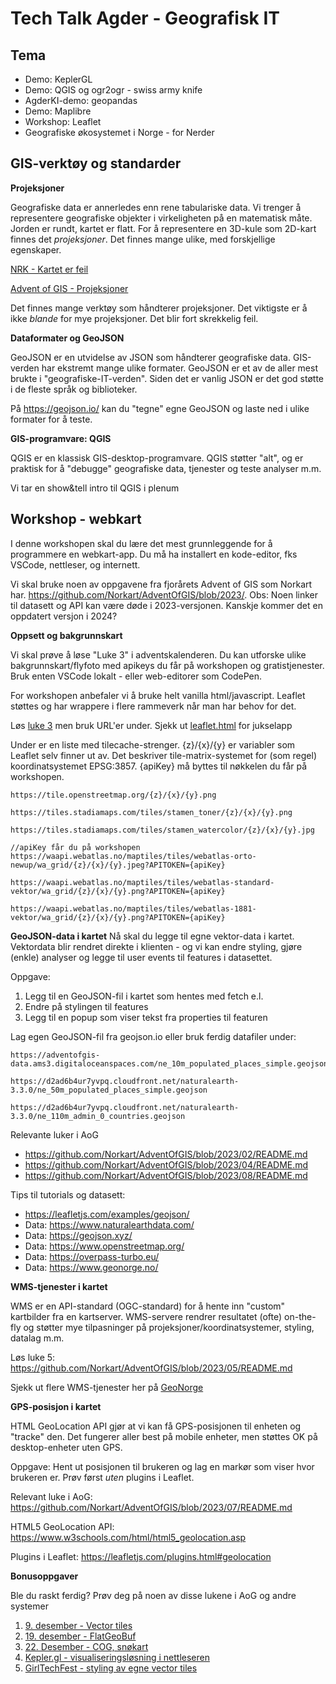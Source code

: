 # Tech Talk Agder - Geografisk IT

## Tema
* Demo: KeplerGL
* Demo: QGIS og ogr2ogr - swiss army knife
* AgderKI-demo: geopandas
* Demo: Maplibre
* Workshop: Leaflet
* Geografiske økosystemet i Norge - for Nerder

## GIS-verktøy og standarder

**Projeksjoner**

Geografiske data er annerledes enn rene tabulariske data. Vi trenger å representere geografiske objekter i virkeligheten på en matematisk måte. Jorden er rundt, kartet er flatt. For å representere en 3D-kule som 2D-kart finnes det _projeksjoner_. Det finnes mange ulike, med forskjellige egenskaper. 

[NRK - Kartet er feil](https://www.nrk.no/trondelag/xl/verdenskartet-med-mercator-projeksjon-viser-feil-storrelse-pa-landene-1.17080439)

[Advent of GIS - Projeksjoner](https://github.com/Norkart/AdventOfGIS/blob/2023/01/README.md)

Det finnes mange verktøy som håndterer projeksjoner. Det viktigste er å ikke _blande_ for mye projeksjoner. Det blir fort skrekkelig feil. 

**Dataformater og GeoJSON**

GeoJSON er en utvidelse av JSON som håndterer geografiske data. GIS-verden har ekstremt mange ulike formater. GeoJSON er et av de aller mest brukte i "geografiske-IT-verden". Siden det er vanlig JSON er det god støtte i de fleste språk og biblioteker. 

På https://geojson.io/ kan du "tegne" egne GeoJSON og laste ned i ulike formater for å teste. 

**GIS-programvare: QGIS**

QGIS er en klassisk GIS-desktop-programvare. QGIS støtter "alt", og er praktisk for å "debugge" geografiske data, tjenester og teste analyser m.m.

Vi tar en show&tell intro til QGIS i plenum


## Workshop - webkart

I denne workshopen skal du lære det mest grunnleggende for å programmere en webkart-app. Du må ha installert en kode-editor, fks VSCode, nettleser, og internett. 

Vi skal bruke noen av oppgavene fra fjorårets Advent of GIS som Norkart har. https://github.com/Norkart/AdventOfGIS/blob/2023/. Obs: Noen linker til datasett og API kan være døde i 2023-versjonen. Kanskje kommer det en oppdatert versjon i 2024?

**Oppsett og bakgrunnskart**

Vi skal prøve å løse "Luke 3" i adventskalenderen. Du kan utforske ulike bakgrunnskart/flyfoto med apikeys du får på workshopen og gratistjenester. Bruk enten VSCode lokalt - eller web-editorer som CodePen.

For workshopen anbefaler vi å bruke helt vanilla html/javascript. Leaflet støttes og har wrappere i flere rammeverk når man har behov for det.

Løs [luke 3](https://github.com/Norkart/AdventOfGIS/blob/2023/03/README.md) men bruk URL'er under. Sjekk ut [leaflet.html](./leaflet.html) for jukselapp

Under er en liste med tilecache-strenger. {z}/{x}/{y} er variabler som Leaflet selv finner ut av. Det beskriver tile-matrix-systemet for (som regel) koordinatsystemet EPSG:3857. {apiKey} må byttes til nøkkelen du får på workshopen.
```
https://tile.openstreetmap.org/{z}/{x}/{y}.png

https://tiles.stadiamaps.com/tiles/stamen_toner/{z}/{x}/{y}.png

https://tiles.stadiamaps.com/tiles/stamen_watercolor/{z}/{x}/{y}.jpg

//apiKey får du på workshopen
https://waapi.webatlas.no/maptiles/tiles/webatlas-orto-newup/wa_grid/{z}/{x}/{y}.jpeg?APITOKEN={apiKey}

https://waapi.webatlas.no/maptiles/tiles/webatlas-standard-vektor/wa_grid/{z}/{x}/{y}.png?APITOKEN={apiKey}

https://waapi.webatlas.no/maptiles/tiles/webatlas-1881-vektor/wa_grid/{z}/{x}/{y}.png?APITOKEN={apiKey}
```


**GeoJSON-data i kartet**
Nå skal du legge til egne vektor-data i kartet. Vektordata blir rendret direkte i klienten - og vi kan endre styling, gjøre (enkle) analyser og legge til user events til features i datasettet. 

Oppgave:
1. Legg til en GeoJSON-fil i kartet som hentes med fetch e.l.
1. Endre på stylingen til features
1. Legg til en popup som viser tekst fra properties til featuren

Lag egen GeoJSON-fil fra geojson.io eller bruk ferdig datafiler under:
```
https://adventofgis-data.ams3.digitaloceanspaces.com/ne_10m_populated_places_simple.geojson

https://d2ad6b4ur7yvpq.cloudfront.net/naturalearth-3.3.0/ne_50m_populated_places_simple.geojson

https://d2ad6b4ur7yvpq.cloudfront.net/naturalearth-3.3.0/ne_110m_admin_0_countries.geojson

```

Relevante luker i AoG

* https://github.com/Norkart/AdventOfGIS/blob/2023/02/README.md
* https://github.com/Norkart/AdventOfGIS/blob/2023/04/README.md
* https://github.com/Norkart/AdventOfGIS/blob/2023/08/README.md

Tips til tutorials og datasett:
* https://leafletjs.com/examples/geojson/
* Data: https://www.naturalearthdata.com/
* Data: https://geojson.xyz/
* Data: https://www.openstreetmap.org/
* Data: https://overpass-turbo.eu/
* Data: https://www.geonorge.no/


**WMS-tjenester i kartet**

WMS er en API-standard (OGC-standard) for å hente inn "custom" kartbilder fra en kartserver. WMS-servere rendrer resultatet (ofte) on-the-fly og støtter mye tilpasninger på projeksjoner/koordinatsystemer, styling, datalag m.m.

Løs luke 5: https://github.com/Norkart/AdventOfGIS/blob/2023/05/README.md 

Sjekk ut flere WMS-tjenester her på [GeoNorge](https://kartkatalog.geonorge.no/?DistributionProtocols=WMS-tjeneste&dataaccess=%C3%85pne%20data&spatialscope=Nasjonal)


**GPS-posisjon i kartet**

HTML GeoLocation API gjør at vi kan få GPS-posisjonen til enheten og "tracke" den. Det fungerer aller best på mobile enheter, men støttes OK på desktop-enheter uten GPS.

Oppgave: Hent ut posisjonen til brukeren og lag en markør som viser hvor brukeren er. Prøv først _uten_ plugins i Leaflet.

Relevant luke i AoG: https://github.com/Norkart/AdventOfGIS/blob/2023/07/README.md

HTML5 GeoLocation API: https://www.w3schools.com/html/html5_geolocation.asp 

Plugins i Leaflet: https://leafletjs.com/plugins.html#geolocation


**Bonusoppgaver**

Ble du raskt ferdig? Prøv deg på noen av disse lukene i AoG og andre systemer

1. [9. desember - Vector tiles](https://github.com/Norkart/AdventOfGIS/blob/2023/09/README.md)
1. [19. desember - FlatGeoBuf](https://github.com/Norkart/AdventOfGIS/blob/2023/19/README.md)
1. [22. Desember - COG, snøkart
](https://github.com/Norkart/AdventOfGIS/blob/2023/22/README.md)
1. [Kepler.gl - visualiseringsløsning i nettleseren](https://kepler.gl/)
1. [GirlTechFest - styling av egne vector tiles](https://github.com/Norkart/GirlTechFest)

